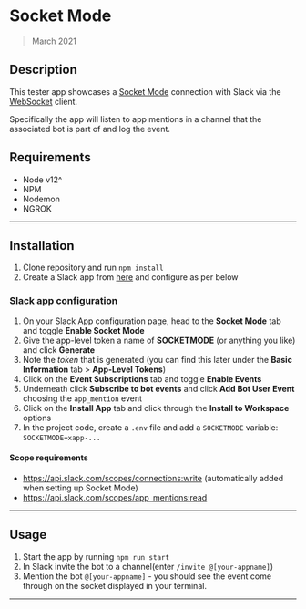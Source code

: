 # Socket Mode

> March 2021

## Description

This tester app showcases a [Socket Mode](https://api.slack.com/apis/connections/socket) connection with Slack via the [WebSocket](https://www.npmjs.com/package/websocket) client.

Specifically the app will listen to app mentions in a channel that the associated bot is part of and log the event.

## Requirements

- Node v12^
- NPM
- Nodemon
- NGROK

---

## Installation

1. Clone repository and run `npm install`
2. Create a Slack app from [here](https://api.slack.com/apps) and configure as per below

### Slack app configuration

1. On your Slack App configuration page, head to the **Socket Mode** tab and toggle **Enable Socket Mode**
2. Give the app-level token a name of **SOCKETMODE** (or anything you like) and click **Generate**
3. Note the _token_ that is generated (you can find this later under the **Basic Information** tab > **App-Level Tokens**)
4. Click on the **Event Subscriptions** tab and toggle **Enable Events**
5. Underneath click **Subscribe to bot events** and click **Add Bot User Event** choosing the `app_mention` event
6. Click on the **Install App** tab and click through the **Install to Workspace** options
7. In the project code, create a `.env` file and add a `SOCKETMODE` variable: `SOCKETMODE=xapp-...`

#### Scope requirements

- https://api.slack.com/scopes/connections:write (automatically added when setting up Socket Mode)
- https://api.slack.com/scopes/app_mentions:read

---

## Usage
1. Start the app by running `npm run start`
2. In Slack invite the bot to a channel(enter `/invite @[your-appname]`)
3. Mention the bot `@[your-appname]` - you should see the event come through on the socket displayed in your terminal.

---
